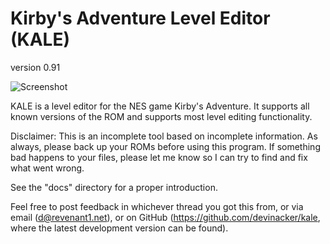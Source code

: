 Kirby's Adventure Level Editor (KALE) 
=====================================
version 0.91

![Screenshot](https://raw.githubusercontent.com/devinacker/kale/master/docs/images/mainwindow.png)

KALE is a level editor for the NES game Kirby's Adventure. It supports all known versions of the ROM and supports most level editing functionality.

Disclaimer: This is an incomplete tool based on incomplete information. As always, please back up your ROMs before using this program. If something bad happens to your files, please let me know so I can try to find and fix what went wrong.

See the "docs" directory for a proper introduction.

Feel free to post feedback in whichever thread you got this from, or via email (d@revenant1.net), or on GitHub (https://github.com/devinacker/kale, where the latest development version can be found).
